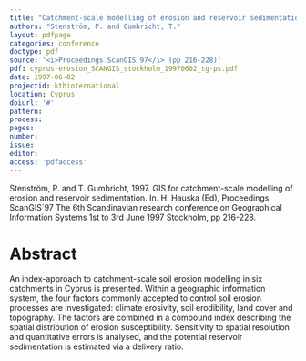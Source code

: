 ```yaml
---
title: "Catchment-scale modelling of erosion and reservoir sedimentation."
authors: "Stenström, P. and Gumbricht, T."
layout: pdfpage
categories: conference
doctype: pdf
source: '<i>Proceedings ScanGIS´97</i> (pp 216-228)'
pdf: cyprus-erosion_SCANGIS_stockholm_19970602_tg-ps.pdf
date: 1997-06-02
projectid: kthinternational
location: Cyprus
doiurl: '#'
pattern:
process:
pages:
number:
issue:
editor:
access: 'pdfaccess'
---
```


Stenström, P. and T. Gumbricht, 1997. GIS for catchment-scale modelling of erosion and reservoir sedimentation. In. H. Hauska (Ed), Proceedings ScanGIS´97 The 6th Scandinavian research conference on Geographical Information Systems 1st to 3rd June 1997 Stockholm, pp 216-228.

<h1 class='foot-description'>Abstract</h1>

An index-approach to catchment-scale soil erosion modelling in six catchments in Cyprus is presented. Within a geographic information system, the four factors commonly accepted to control soil erosion processes are investigated: climate erosivity, soil erodibility, land cover and topography. The factors are combined in a
compound index describing the spatial distribution of erosion susceptibility. Sensitivity to spatial resolution and quantitative errors is analysed, and the potential reservoir sedimentation is estimated via a delivery ratio.
